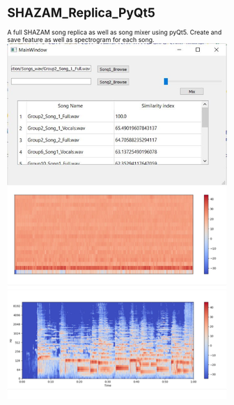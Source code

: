 # SHAZAM_Replica_PyQt5
A full SHAZAM song replica as well as song mixer using pyQt5.
Create and save feature as well as spectrogram for each song.
<img src="images/1.JPG" >
<img src="images/2.JPG" >
<img src="images/3.JPG" >
